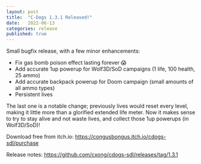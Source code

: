 ```yaml
---
layout: post
title:  "C-Dogs 1.3.1 Released!"
date:   2022-06-13
categories: release
published: true
---
```


Small bugfix release, with a few minor enhancements:

- Fix gas bomb poison effect lasting forever 😱
- Add accurate 1up powerup for Wolf3D/SoD campaigns (1 life, 100 health, 25 ammo)
- Add accurate backpack powerup for Doom campaign (small amounts of all ammo types)
- Persistent lives

The last one is a notable change; previously lives would reset every level, making it little more than a glorified extended life meter. Now it makes sense to try to stay alive and not waste lives, and collect those 1up powerups (in Wolf3D/SoD)!

Download free from itch.io: <https://congusbongus.itch.io/cdogs-sdl/purchase>

Release notes: <https://github.com/cxong/cdogs-sdl/releases/tag/1.3.1>
